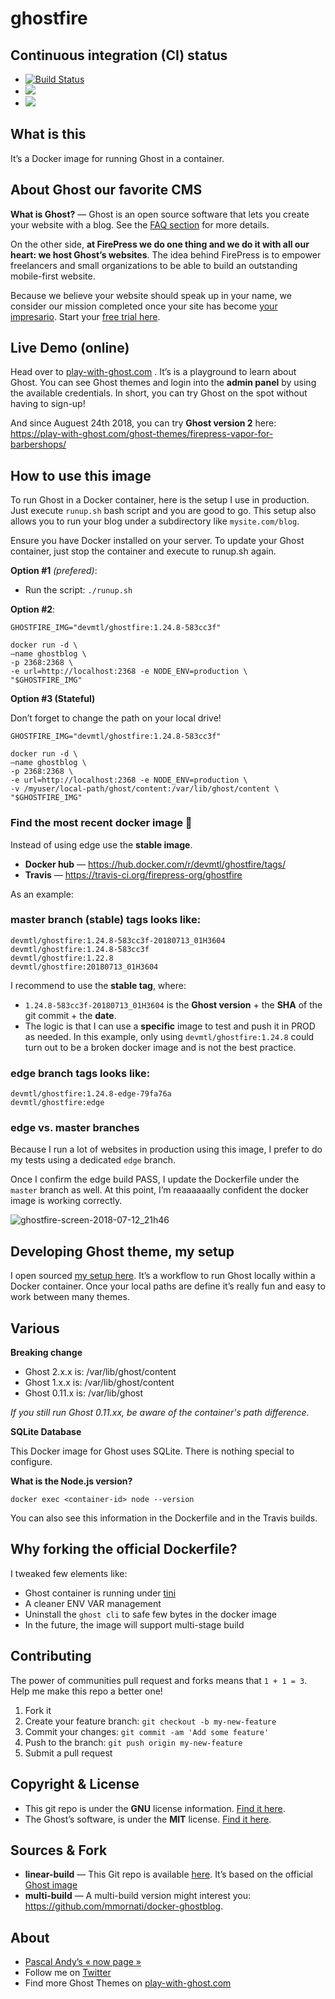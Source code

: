 # ghostfire

## Continuous integration (CI) status

- [![Build Status](https://travis-ci.org/firepress-org/ghostfire.svg)](https://travis-ci.org/firepress-org/ghostfire)
- [![](https://images.microbadger.com/badges/image/devmtl/ghostfire.svg)](https://microbadger.com/images/devmtl/ghostfire "Get your own image badge on microbadger.com")
- [![](https://images.microbadger.com/badges/version/devmtl/ghostfire.svg)](https://microbadger.com/images/devmtl/ghostfire "Get your own version badge on microbadger.com")


## What is this

It’s a Docker image for running Ghost in a container.


## About Ghost our favorite CMS

**What is Ghost?** — Ghost is an open source software that lets you create your website with a blog. See the [FAQ section](https://play-with-ghost.com/ghost-themes/faq/#what-is-ghost) for more details.

On the other side, **at FirePress we do one thing and we do it with all our heart: we host Ghost’s websites**. The idea behind FirePress is to empower freelancers and small organizations to be able to build an outstanding mobile-first website.

Because we believe your website should speak up in your name, we consider our mission completed once your site has become [your impresario](https://play-with-ghost.com/ghost-themes/why-launching-your-next-website-with-firepress/). Start your [free trial here](https://play-with-ghost.com/ghost-themes/free-10-day-trial/).


##  Live Demo (online)

Head over to [play-with-ghost.com](https://play-with-ghost.com/) . It’s is a playground to learn about Ghost. You can see Ghost themes and login into the **admin panel** by using the available credentials. In short, you can try Ghost on the spot without having to sign-up!

And since Auguest 24th 2018, you can try **Ghost version 2** here:<br>
https://play-with-ghost.com/ghost-themes/firepress-vapor-for-barbershops/


## How to use this image

To run Ghost in a Docker container, here is the setup I use in production. Just execute `runup.sh` bash script and you are good to go. This setup also allows you to run your blog under a subdirectory like `mysite.com/blog`.

Ensure you have Docker installed on your server. To update your Ghost container, just stop the container and execute to runup.sh again.

**Option #1** *(prefered)*:
- Run the script: `./runup.sh`

**Option #2**:

```
GHOSTFIRE_IMG="devmtl/ghostfire:1.24.8-583cc3f"

docker run -d \
—name ghostblog \
-p 2368:2368 \
-e url=http://localhost:2368 -e NODE_ENV=production \
"$GHOSTFIRE_IMG"
```

**Option #3 (Stateful)**

Don’t forget to change the path on your local drive!

```
GHOSTFIRE_IMG="devmtl/ghostfire:1.24.8-583cc3f"

docker run -d \
—name ghostblog \
-p 2368:2368 \
-e url=http://localhost:2368 -e NODE_ENV=production \
-v /myuser/local-path/ghost/content:/var/lib/ghost/content \
"$GHOSTFIRE_IMG"
```

### Find the most recent docker image 🐳

Instead of using edge use the **stable image**.

- **Docker hub** — https://hub.docker.com/r/devmtl/ghostfire/tags/
- **Travis** — https://travis-ci.org/firepress-org/ghostfire

As an example:

### master branch (stable) tags looks like:

```
devmtl/ghostfire:1.24.8-583cc3f-20180713_01H3604
devmtl/ghostfire:1.24.8-583cc3f
devmtl/ghostfire:1.22.8
devmtl/ghostfire:20180713_01H3604
```

I recommend to use the **stable tag**, where:
- `1.24.8-583cc3f-20180713_01H3604` is the **Ghost version** + the **SHA** of the git commit + the **date**.
- The logic is that I can use a **specific** image to test and push it in PROD as needed. In this example, only using `devmtl/ghostfire:1.24.8` could turn out to be a broken docker image and is not the best practice. 


### edge branch tags looks like:

```
devmtl/ghostfire:1.24.8-edge-79fa76a
devmtl/ghostfire:edge
```


### edge vs. master branches

Because I run a lot of websites in production using this image, I prefer to do my tests using a dedicated `edge` branch.

Once I confirm the edge build PASS, I update the Dockerfile under the `master` branch as well. At this point, I’m reaaaaaally confident the docker image is working correctly.

![ghostfire-screen-2018-07-12_21h46](https://user-images.githubusercontent.com/6694151/42668147-195cfb74-861d-11e8-9d61-d847da6147f9.jpg)


## Developing Ghost theme, my setup

I open sourced [my setup here](https://github.com/firepress-org/ghost-local-dev-in-docker). It’s a workflow to run Ghost locally within a Docker container. Once your local paths are define it’s really fun and easy to work between many themes.


## Various

**Breaking change**

- Ghost 2.x.x is: /var/lib/ghost/content
- Ghost 1.x.x is: /var/lib/ghost/content
- Ghost 0.11.x is: /var/lib/ghost

*If you still run Ghost 0.11.xx, be aware of the container's path difference.*

**SQLite Database**

This Docker image for Ghost uses SQLite. There is nothing special to configure.

**What is the Node.js version?**

```
docker exec <container-id> node --version
```

You can also see this information in the Dockerfile and in the Travis builds.


## Why forking the official Dockerfile?

I tweaked few elements like:

- Ghost container is running under [tini](https://github.com/krallin/tini#why-tini)
- A cleaner ENV VAR management
- Uninstall the `ghost cli` to safe few bytes in the docker image
- In the future, the image will support multi-stage build


## Contributing

The power of communities pull request and forks means that `1 + 1 = 3`. Help me make this repo a better one!

1. Fork it
2. Create your feature branch: `git checkout -b my-new-feature`
3. Commit your changes: `git commit -am 'Add some feature'`
4. Push to the branch: `git push origin my-new-feature`
5. Submit a pull request


## Copyright & License

- This git repo is under the **GNU** license information. [Find it here](https://github.com/pascalandy/GNU-GENERAL-PUBLIC-LICENSE).
- The Ghost’s software, is under the **MIT** license. [Find it here](https://ghost.org/license/).


## Sources & Fork

- **linear-build** — This Git repo is available [here](https://github.com/firepress-org/ghostfire). It’s based on the official [Ghost image](https://github.com/docker-library/ghost/tree/7eb6348d2a5493546577508d2cbae0a9922e1390/1/alpine)
- **multi-build** — A multi-build version might interest you:<br> https://github.com/mmornati/docker-ghostblog.


## About

- [Pascal Andy’s « now page »](https://pascalandy.com/blog/now/)
- Follow me on [Twitter](https://twitter.com/askpascalandy)
- Find more Ghost Themes on [play-with-ghost.com](https://play-with-ghost.com/)